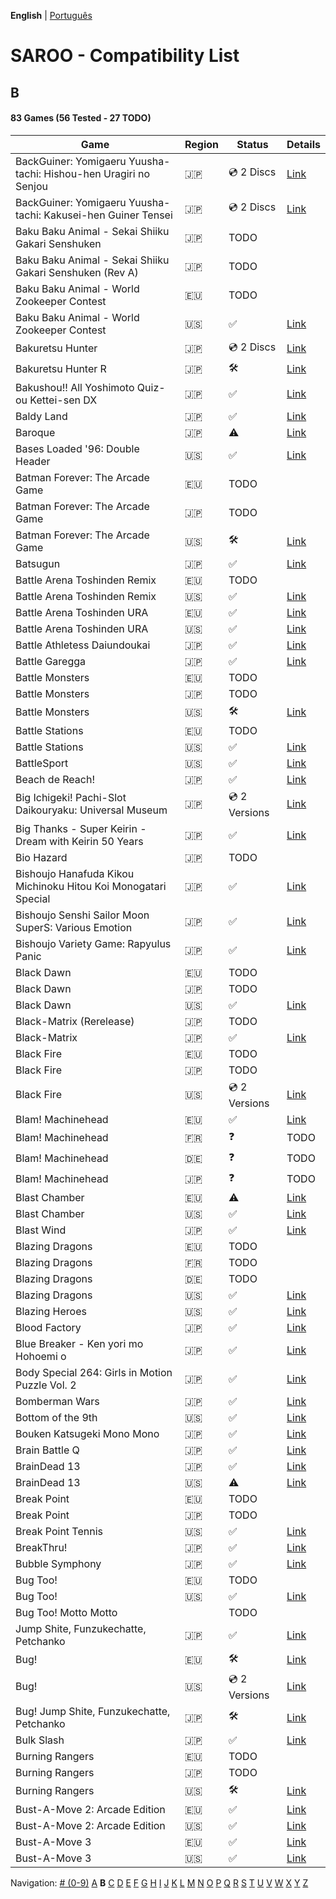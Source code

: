 **English** | [Português](../pt-br/B.md)

# SAROO - Compatibility List

## B

#### 83 Games (56 Tested - 27 TODO)

| Game                                                             | Region | Status              | Details                                                         |
| ---------------------------------------------------------------- | ------ | ------------------- | --------------------------------------------------------------- |
| BackGuiner: Yomigaeru Yuusha-tachi: Hishou-hen Uragiri no Senjou | :jp:   | :cd: 2 Discs        | [Link](../../../Regions/Retails/Japan/T-19907G/01/README.md)    |
| BackGuiner: Yomigaeru Yuusha-tachi: Kakusei-hen Guiner Tensei    | :jp:   | :cd: 2 Discs        | [Link](../../../Regions/Retails/Japan/T-19906G/01/README.md)    |
| Baku Baku Animal - Sekai Shiiku Gakari Senshuken                 | :jp:   | TODO                |                                                                 |
| Baku Baku Animal - Sekai Shiiku Gakari Senshuken (Rev A)         | :jp:   | TODO                |                                                                 |
| Baku Baku Animal - World Zookeeper Contest                       | :eu:   | TODO                |                                                                 |
| Baku Baku Animal - World Zookeeper Contest                       | :us:   | :white_check_mark:  | [Link](../../../Regions/Retails/USA/MK-81501/01/README.md)      |
| Bakuretsu Hunter                                                 | :jp:   | :cd: 2 Discs        | [Link](../../../Regions/Retails/Japan/T-22402G/01/README.md)    |
| Bakuretsu Hunter R                                               | :jp:   | :hammer_and_wrench: | [Link](../../../Regions/Retails/Japan/T-24903G/01/README.md)    |
| Bakushou!! All Yoshimoto Quiz-ou Kettei-sen DX                   | :jp:   | :white_check_mark:  | [Link](../../../Regions/Retails/Japan/T-20001G/01/README.md)    |
| Baldy Land                                                       | :jp:   | :white_check_mark:  | [Link](../../../Regions/Retails/Japan/T-20608G/01/README.md)    |
| Baroque                                                          | :jp:   | :warning:           | [Link](../../../Regions/Retails/Japan/T-33901G/01/README.md)    |
| Bases Loaded '96: Double Header                                  | :us:   | :white_check_mark:  | [Link](../../../Regions/Retails/USA/T-5703H/01/README.md)       |
| Batman Forever: The Arcade Game                                  | :eu:   | TODO                |                                                                 |
| Batman Forever: The Arcade Game                                  | :jp:   | TODO                |                                                                 |
| Batman Forever: The Arcade Game                                  | :us:   | :hammer_and_wrench: | [Link](../../../Regions/Retails/USA/T-8140H/01/README.md)       |
| Batsugun                                                         | :jp:   | :white_check_mark:  | [Link](../../../Regions/Retails/Japan/T-1248G/01/README.md)     |
| Battle Arena Toshinden Remix                                     | :eu:   | TODO                |                                                                 |
| Battle Arena Toshinden Remix                                     | :us:   | :white_check_mark:  | [Link](../../../Regions/Retails/USA/MK-81029/01/README.md)      |
| Battle Arena Toshinden URA                                       | :eu:   | :white_check_mark:  | [Link](../../../Regions/Retails/Europe/MK-81054/01/README.md)   |
| Battle Arena Toshinden URA                                       | :us:   | :white_check_mark:  | [Link](../../../Regions/Retails/USA/MK-81054/01/README.md)      |
| Battle Athletess Daiundoukai                                     | :jp:   | :white_check_mark:  | [Link](../../../Regions/Retails/Japan/T-24601G/01/README.md)    |
| Battle Garegga                                                   | :jp:   | :white_check_mark:  | [Link](../../../Regions/Retails/Japan/T-10627G/01/README.md)    |
| Battle Monsters                                                  | :eu:   | TODO                |                                                                 |
| Battle Monsters                                                  | :jp:   | TODO                |                                                                 |
| Battle Monsters                                                  | :us:   | :hammer_and_wrench: | [Link](../../../Regions/Retails/USA/T-8137H/01/README.md)       |
| Battle Stations                                                  | :eu:   | TODO                |                                                                 |
| Battle Stations                                                  | :us:   | :white_check_mark:  | [Link](../../../Regions/Retails/USA/T-5021H/01/README.md)       |
| BattleSport                                                      | :us:   | :white_check_mark:  | [Link](../../../Regions/Retails/USA/T-8149H/01/README.md)       |
| Beach de Reach!                                                  | :jp:   | :white_check_mark:  | [Link](../../../Regions/Retails/Japan/T-29004G/01/README.md)    |
| Big Ichigeki! Pachi-Slot Daikouryaku: Universal Museum           | :jp:   | :cd: 2 Versions     | [Link](../../../Regions/Retails/Japan/T-16704G/01/README.md)    |
| Big Thanks - Super Keirin - Dream with Keirin 50 Years           | :jp:   | :white_check_mark:  | [Link](../../../Regions/Retails/Japan/6106987/01/README.md)     |
| Bio Hazard                                                       | :jp:   | TODO                |                                                                 |
| Bishoujo Hanafuda Kikou Michinoku Hitou Koi Monogatari Special   | :jp:   | :white_check_mark:  | [Link](../../../Regions/Retails/Japan/T-36701G/01/README.md)    |
| Bishoujo Senshi Sailor Moon SuperS: Various Emotion              | :jp:   | :white_check_mark:  | [Link](../../../Regions/Retails/Japan/T-15701G/01/README.md)    |
| Bishoujo Variety Game: Rapyulus Panic                            | :jp:   | :white_check_mark:  | [Link](../../../Regions/Retails/Japan/T-21503G/01/README.md)    |
| Black Dawn                                                       | :eu:   | TODO                |                                                                 |
| Black Dawn                                                       | :jp:   | TODO                |                                                                 |
| Black Dawn                                                       | :us:   | :white_check_mark:  | [Link](../../../Regions/Retails/USA/T-7027H/01/README.md)       |
| Black-Matrix (Rerelease)                                         | :jp:   | TODO                |                                                                 |
| Black-Matrix                                                     | :jp:   | :white_check_mark:  | [Link](../../../Regions/Retails/Japan/T-20113G/01/README.md)    |
| Black Fire                                                       | :eu:   | TODO                |                                                                 |
| Black Fire                                                       | :jp:   | TODO                |                                                                 |
| Black Fire                                                       | :us:   | :cd: 2 Versions     | [Link](../../../Regions/Retails/USA/MK-81003/01/README.md)      |
| Blam! Machinehead                                                | :eu:   | :white_check_mark:  | [Link](../../../Regions/Retails/Europe/T-11505H50/01/README.md) |
| Blam! Machinehead                                                | :fr:   | :question:          | TODO                                                            |
| Blam! Machinehead                                                | :de:   | :question:          | TODO                                                            |
| Blam! Machinehead                                                | :jp:   | :question:          | TODO                                                            |
| Blast Chamber                                                    | :eu:   | :warning:           | [Link](../../../Regions/Retails/Europe/T-13003H50/01/README.md) |
| Blast Chamber                                                    | :us:   | :white_check_mark:  | [Link](../../../Regions/Retails/USA/T-13003H/01/README.md)      |
| Blast Wind                                                       | :jp:   | :white_check_mark:  | [Link](../../../Regions/Retails/Japan/T-1810G/01/README.md)     |
| Blazing Dragons                                                  | :eu:   | TODO                |                                                                 |
| Blazing Dragons                                                  | :fr:   | TODO                |                                                                 |
| Blazing Dragons                                                  | :de:   | TODO                |                                                                 |
| Blazing Dragons                                                  | :us:   | :white_check_mark:  | [Link](../../../Regions/Retails/USA/T-15907H/01/README.md)      |
| Blazing Heroes                                                   | :us:   | :white_check_mark:  | [Link](../../../Regions/Retails/USA/MK-81303/01/README.md)      |
| Blood Factory                                                    | :jp:   | :white_check_mark:  | [Link](../../../Regions/Retails/Japan/T-12504G/01/README.md)    |
| Blue Breaker - Ken yori mo Hohoemi o                             | :jp:   | :white_check_mark:  | [Link](../../../Regions/Retails/Japan/T-4315G/01/README.md)     |
| Body Special 264: Girls in Motion Puzzle Vol. 2                  | :jp:   | :white_check_mark:  | [Link](../../../Regions/Retails/Japan/T-21003G/01/README.md)    |
| Bomberman Wars                                                   | :jp:   | :white_check_mark:  | [Link](../../../Regions/Retails/Japan/T-14320G/01/README.md)    |
| Bottom of the 9th                                                | :us:   | :white_check_mark:  | [Link](../../../Regions/Retails/USA/T-9505H/01/README.md)       |
| Bouken Katsugeki Mono Mono                                       | :jp:   | :white_check_mark:  | [Link](../../../Regions/Retails/Japan/T-21508G/01/README.md)    |
| Brain Battle Q                                                   | :jp:   | :white_check_mark:  | [Link](../../../Regions/Retails/Japan/T-25701G/01/README.md)    |
| BrainDead 13                                                     | :jp:   | :white_check_mark:  | [Link](../../../Regions/Retails/Japan/T-7305G/01/README.md)     |
| BrainDead 13                                                     | :us:   | :warning:           | [Link](../../../Regions/Retails/USA/T-12103H/01/README.md)      |
| Break Point                                                      | :eu:   | TODO                |                                                                 |
| Break Point                                                      | :jp:   | TODO                |                                                                 |
| Break Point Tennis                                               | :us:   | :white_check_mark:  | [Link](../../../Regions/Retails/USA/T-8145H/01/README.md)       |
| BreakThru!                                                       | :jp:   | :white_check_mark:  | [Link](../../../Regions/Retails/Japan/T-21501G/01/README.md)    |
| Bubble Symphony                                                  | :jp:   | :white_check_mark:  | [Link](../../../Regions/Retails/Japan/T-19905G/01/README.md)    |
| Bug Too!                                                         | :eu:   | TODO                |                                                                 |
| Bug Too!                                                         | :us:   | :white_check_mark:  | [Link](../../../Regions/Retails/USA/MK-81040/01/README.md)      |
| Bug Too! Motto Motto                                             |        | TODO                |                                                                 |
| Jump Shite, Funzukechatte, Petchanko                             | :jp:   | :white_check_mark:  | [Link](../../../Regions/Retails/Japan/GS-9128/01/README.md)     |
| Bug!                                                             | :eu:   | :hammer_and_wrench: | [Link](../../../Regions/Retails/Europe/MK-81004/01/README.md)   |
| Bug!                                                             | :us:   | :cd: 2 Versions     | [Link](../../../Regions/Retails/USA/GM-81004/01/README.md)      |
| Bug! Jump Shite, Funzukechatte, Petchanko                        | :jp:   | :hammer_and_wrench: | [Link](../../../Regions/Retails/Japan/GS-9063/01/README.md)     |
| Bulk Slash                                                       | :jp:   | :white_check_mark:  | [Link](../../../Regions/Retails/Japan/T-14310G/01/README.md)    |
| Burning Rangers                                                  | :eu:   | TODO                |                                                                 |
| Burning Rangers                                                  | :jp:   | TODO                |                                                                 |
| Burning Rangers                                                  | :us:   | :hammer_and_wrench: | [Link](../../../Regions/Retails/USA/MK-81803/01/README.md)      |
| Bust-A-Move 2: Arcade Edition                                    | :eu:   | :white_check_mark:  | [Link](../../../Regions/Retails/Europe/T-8132H-50/01/README.md) |
| Bust-A-Move 2: Arcade Edition                                    | :us:   | :white_check_mark:  | [Link](../../../Regions/Retails/USA/T-8132H/01/README.md)       |
| Bust-A-Move 3                                                    | :eu:   | :white_check_mark:  | [Link](../../../Regions/Retails/Europe/T-8155H-50/01/README.md) |
| Bust-A-Move 3                                                    | :us:   | :white_check_mark:  | [Link](../../../Regions/Retails/USA/T-31103H/01/README.md)      |

Navigation:
[# (0-9)](./09.md) [A](./A.md) **B** [C](./C.md) [D](./D.md) [E](./E.md) [F](./F.md) [G](./G.md) [H](./H.md) [I](./I.md) [J](./J.md) [K](./K.md) [L](./L.md) [M](./M.md) [N](./N.md) [O](./O.md) [P](./P.md) [Q](./Q.md) [R](./R.md) [S](./S.md) [T](./T.md) [U](./U.md) [V](./V.md) [W](./W.md) [X](./X.md) [Y](./Y.md) [Z](./Z.md)
